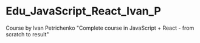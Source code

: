 # Edu_JavaScript_React_Ivan_P
Course by Ivan Petrichenko "Complete course in JavaScript + React - from scratch to result"
